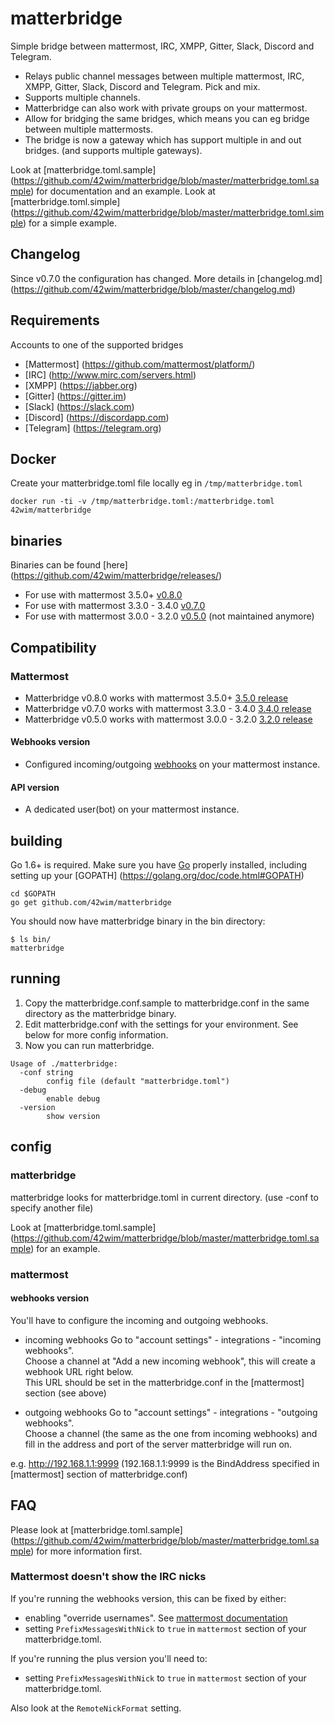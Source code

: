 # matterbridge
Simple bridge between mattermost, IRC, XMPP, Gitter, Slack, Discord and Telegram.

* Relays public channel messages between multiple mattermost, IRC, XMPP, Gitter, Slack, Discord and Telegram. Pick and mix.
* Supports multiple channels.
* Matterbridge can also work with private groups on your mattermost.
* Allow for bridging the same bridges, which means you can eg bridge between multiple mattermosts.
* The bridge is now a gateway which has support multiple in and out bridges. (and supports multiple gateways).

Look at [matterbridge.toml.sample] (https://github.com/42wim/matterbridge/blob/master/matterbridge.toml.sample) for documentation and an example.
Look at [matterbridge.toml.simple] (https://github.com/42wim/matterbridge/blob/master/matterbridge.toml.simple) for a simple example.

## Changelog
Since v0.7.0 the configuration has changed. More details in [changelog.md] (https://github.com/42wim/matterbridge/blob/master/changelog.md)

## Requirements
Accounts to one of the supported bridges
* [Mattermost] (https://github.com/mattermost/platform/)
* [IRC] (http://www.mirc.com/servers.html)
* [XMPP] (https://jabber.org)
* [Gitter] (https://gitter.im)
* [Slack] (https://slack.com)
* [Discord] (https://discordapp.com)
* [Telegram] (https://telegram.org)

## Docker
Create your matterbridge.toml file locally eg in ```/tmp/matterbridge.toml```
```
docker run -ti -v /tmp/matterbridge.toml:/matterbridge.toml 42wim/matterbridge
```

## binaries
Binaries can be found [here] (https://github.com/42wim/matterbridge/releases/)
* For use with mattermost 3.5.0+ [v0.8.0](https://github.com/42wim/matterircd/releases/tag/v0.8.0)
* For use with mattermost 3.3.0 - 3.4.0 [v0.7.0](https://github.com/42wim/matterircd/releases/tag/v0.7.0)
* For use with mattermost 3.0.0 - 3.2.0 [v0.5.0](https://github.com/42wim/matterircd/releases/tag/v0.5.0) (not maintained anymore)

## Compatibility
### Mattermost 
* Matterbridge v0.8.0 works with mattermost 3.5.0+ [3.5.0 release](https://github.com/mattermost/platform/releases/tag/v3.5.0)
* Matterbridge v0.7.0 works with mattermost 3.3.0 - 3.4.0 [3.4.0 release](https://github.com/mattermost/platform/releases/tag/v3.4.0)
* Matterbridge v0.5.0 works with mattermost 3.0.0 - 3.2.0 [3.2.0 release](https://github.com/mattermost/platform/releases/tag/v3.2.0)


#### Webhooks version
* Configured incoming/outgoing [webhooks](https://www.mattermost.org/webhooks/) on your mattermost instance.

#### API version
* A dedicated user(bot) on your mattermost instance.


## building
Go 1.6+ is required. Make sure you have [Go](https://golang.org/doc/install) properly installed, including setting up your [GOPATH] (https://golang.org/doc/code.html#GOPATH)

```
cd $GOPATH
go get github.com/42wim/matterbridge
```

You should now have matterbridge binary in the bin directory:

```
$ ls bin/
matterbridge
```

## running
1) Copy the matterbridge.conf.sample to matterbridge.conf in the same directory as the matterbridge binary.  
2) Edit matterbridge.conf with the settings for your environment. See below for more config information.  
3) Now you can run matterbridge. 

```
Usage of ./matterbridge:
  -conf string
        config file (default "matterbridge.toml")
  -debug
        enable debug
  -version
        show version
```

## config
### matterbridge
matterbridge looks for matterbridge.toml in current directory. (use -conf to specify another file)

Look at [matterbridge.toml.sample] (https://github.com/42wim/matterbridge/blob/master/matterbridge.toml.sample) for an example.

### mattermost
#### webhooks version
You'll have to configure the incoming and outgoing webhooks. 

* incoming webhooks
Go to "account settings" - integrations - "incoming webhooks".  
Choose a channel at "Add a new incoming webhook", this will create a webhook URL right below.  
This URL should be set in the matterbridge.conf in the [mattermost] section (see above)  

* outgoing webhooks
Go to "account settings" - integrations - "outgoing webhooks".  
Choose a channel (the same as the one from incoming webhooks) and fill in the address and port of the server matterbridge will run on.  

e.g. http://192.168.1.1:9999 (192.168.1.1:9999 is the BindAddress specified in [mattermost] section of matterbridge.conf)

## FAQ
Please look at [matterbridge.toml.sample] (https://github.com/42wim/matterbridge/blob/master/matterbridge.toml.sample) for more information first. 
### Mattermost doesn't show the IRC nicks
If you're running the webhooks version, this can be fixed by either:
* enabling "override usernames". See [mattermost documentation](http://docs.mattermost.com/developer/webhooks-incoming.html#enabling-incoming-webhooks)
* setting ```PrefixMessagesWithNick``` to ```true``` in ```mattermost``` section of your matterbridge.toml.

If you're running the plus version you'll need to:
* setting ```PrefixMessagesWithNick``` to ```true``` in ```mattermost``` section of your matterbridge.toml.

Also look at the ```RemoteNickFormat``` setting.

